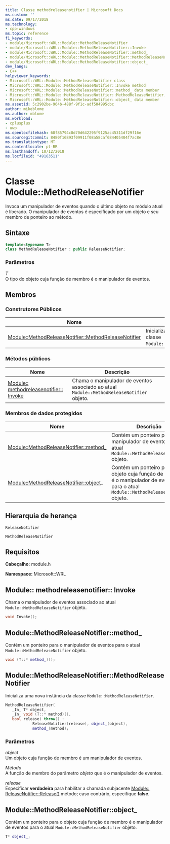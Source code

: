 ```yaml
---
title: Classe methodreleasenotifier | Microsoft Docs
ms.custom: ''
ms.date: 09/17/2018
ms.technology:
- cpp-windows
ms.topic: reference
f1_keywords:
- module/Microsoft::WRL::Module::MethodReleaseNotifier
- module/Microsoft::WRL::Module::MethodReleaseNotifier::Invoke
- module/Microsoft::WRL::Module::MethodReleaseNotifier::method_
- module/Microsoft::WRL::Module::MethodReleaseNotifier::MethodReleaseNotifier
- module/Microsoft::WRL::Module::MethodReleaseNotifier::object_
dev_langs:
- C++
helpviewer_keywords:
- Microsoft::WRL::Module::MethodReleaseNotifier class
- Microsoft::WRL::Module::MethodReleaseNotifier::Invoke method
- Microsoft::WRL::Module::MethodReleaseNotifier::method_ data member
- Microsoft::WRL::Module::MethodReleaseNotifier::MethodReleaseNotifier, constructor
- Microsoft::WRL::Module::MethodReleaseNotifier::object_ data member
ms.assetid: 5c2902be-964b-488f-9f1c-adf504995cbc
author: mikeblome
ms.author: mblome
ms.workload:
- cplusplus
- uwp
ms.openlocfilehash: 68f85794c8d70d642295f9125ac45311df29f16e
ms.sourcegitcommit: 8480f16893f09911f08a58caf684405404f7ac8e
ms.translationtype: MT
ms.contentlocale: pt-BR
ms.lasthandoff: 10/12/2018
ms.locfileid: "49163511"
---
```

# <a name="modulemethodreleasenotifier-class"></a>Classe Module::MethodReleaseNotifier

Invoca um manipulador de eventos quando o último objeto no módulo atual é liberado. O manipulador de eventos é especificado por um objeto e seu membro de ponteiro ao método.

## <a name="syntax"></a>Sintaxe

```cpp
template<typename T>
class MethodReleaseNotifier : public ReleaseNotifier;
```

### <a name="parameters"></a>Parâmetros

*T*<br/>
O tipo do objeto cuja função de membro é o manipulador de eventos.

## <a name="members"></a>Membros

### <a name="public-constructors"></a>Construtores Públicos

Nome                                                                                                 | Descrição
---------------------------------------------------------------------------------------------------- | ------------------------------------------------------------------------
[Module::MethodReleaseNotifier::MethodReleaseNotifier](#methodreleasenotifier-methodreleasenotifier) | Inicializa uma nova instância da classe `Module::MethodReleaseNotifier`.

### <a name="public-methods"></a>Métodos públicos

Nome                                                                   | Descrição
---------------------------------------------------------------------- | -------------------------------------------------------------------------------------------
[Module:: methodreleasenotifier:: Invoke](#methodreleasenotifier-invoke) | Chama o manipulador de eventos associado ao atual `Module::MethodReleaseNotifier` objeto.

### <a name="protected-data-members"></a>Membros de dados protegidos

Nome                                                                    | Descrição
----------------------------------------------------------------------- | --------------------------------------------------------------------------------------------------------------------------------
[Module::MethodReleaseNotifier::method_](#methodreleasenotifier-method) | Contém um ponteiro para o manipulador de eventos para o atual `Module::MethodReleaseNotifier` objeto.
[Module::MethodReleaseNotifier::object_](#methodreleasenotifier-object) | Contém um ponteiro para o objeto cuja função de membro é o manipulador de eventos para o atual `Module::MethodReleaseNotifier` objeto.

## <a name="inheritance-hierarchy"></a>Hierarquia de herança

`ReleaseNotifier`

`MethodReleaseNotifier`

## <a name="requirements"></a>Requisitos

**Cabeçalho:** module.h

**Namespace:** Microsoft::WRL

## <a name="methodreleasenotifier-invoke"></a>Module:: methodreleasenotifier:: Invoke

Chama o manipulador de eventos associado ao atual `Module::MethodReleaseNotifier` objeto.

```cpp
void Invoke();
```

## <a name="methodreleasenotifier-method"></a>Module::MethodReleaseNotifier::method_

Contém um ponteiro para o manipulador de eventos para o atual `Module::MethodReleaseNotifier` objeto.

```cpp
void (T::* method_)();
```

## <a name="methodreleasenotifier-methodreleasenotifier"></a>Module::MethodReleaseNotifier::MethodReleaseNotifier

Inicializa uma nova instância da classe `Module::MethodReleaseNotifier`.

```cpp
MethodReleaseNotifier(
   _In_ T* object,
   _In_ void (T::* method)(),
   bool release) throw() :
            ReleaseNotifier(release), object_(object),
            method_(method);
```

### <a name="parameters"></a>Parâmetros

*object*<br/>
Um objeto cuja função de membro é um manipulador de eventos.

*Método*<br/>
A função de membro do parâmetro *objeto* que é o manipulador de eventos.

*release*<br/>
Especificar **verdadeira** para habilitar a chamada subjacente [Module:: ReleaseNotifier::Release()](../windows/module-releasenotifier-class.md#releasenotifier-release) método; caso contrário, especifique **false**.

## <a name="methodreleasenotifier-object"></a>Module::MethodReleaseNotifier::object_

Contém um ponteiro para o objeto cuja função de membro é o manipulador de eventos para o atual `Module::MethodReleaseNotifier` objeto.

```cpp
T* object_;
```
